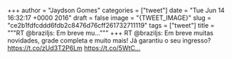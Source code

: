
+++
author = "Jaydson Gomes"
categories = ["tweet"]
date = "Tue Jun 14 16:32:17 +0000 2016"
draft = false
image = "{TWEET_IMAGE}"
slug = "ce2b1fdfcddd6fdb2c8476d76cff261732711119"
tags = ["tweet"]
title = """RT @braziljs: Em breve mu..."""
+++
RT @braziljs: Em breve muitas novidades, grade completa e muito mais! Já garantiu o seu ingresso? https://t.co/zUd3T2P6Lm https://t.co/5WtC…
